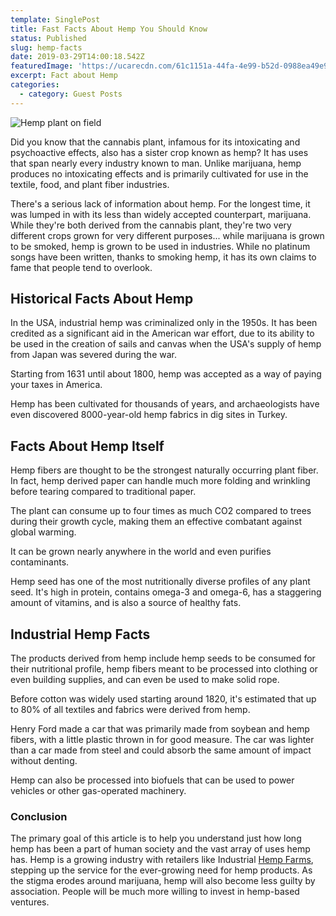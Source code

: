 ```yaml
---
template: SinglePost
title: Fast Facts About Hemp You Should Know
status: Published
slug: hemp-facts
date: 2019-03-29T14:00:18.542Z
featuredImage: 'https://ucarecdn.com/61c1151a-44fa-4e99-b52d-0988ea49e90c/'
excerpt: Fact about Hemp
categories:
  - category: Guest Posts
---
```

![Hemp plant on field](https://ucarecdn.com/164e8d42-9744-4719-a309-6f9999802ef7/)

Did you know that the cannabis plant, infamous for its intoxicating and psychoactive effects, also has a sister crop known as hemp? It has uses that span nearly every industry known to man. Unlike marijuana, hemp produces no intoxicating effects and is primarily cultivated for use in the textile, food, and plant fiber industries.

There's a serious lack of information about hemp. For the longest time, it was lumped in with its less than widely accepted counterpart, marijuana. While they're both derived from the cannabis plant, they're two very different crops grown for very different purposes... while marijuana is grown to be smoked, hemp is grown to be used in industries. While no platinum songs have been written, thanks to smoking hemp, it has its own claims to fame that people tend to overlook.

## Historical Facts About Hemp

In the USA, industrial hemp was criminalized only in the 1950s. It has been credited as a significant aid in the American war effort, due to its ability to be used in the creation of sails and canvas when the USA's supply of hemp from Japan was severed during the war.

Starting from 1631 until about 1800, hemp was accepted as a way of paying your taxes in America.

Hemp has been cultivated for thousands of years, and archaeologists have even discovered 8000-year-old hemp fabrics in dig sites in Turkey.

## Facts About Hemp Itself

Hemp fibers are thought to be the strongest naturally occurring plant fiber. In fact, hemp derived paper can handle much more folding and wrinkling before tearing compared to traditional paper.

The plant can consume up to four times as much CO2 compared to trees during their growth cycle, making them an effective combatant against global warming.

It can be grown nearly anywhere in the world and even purifies contaminants.

Hemp seed has one of the most nutritionally diverse profiles of any plant seed. It's high in protein, contains omega-3 and omega-6, has a staggering amount of vitamins, and is also a source of healthy fats.

## Industrial Hemp Facts

The products derived from hemp include hemp seeds to be consumed for their nutritional profile, hemp fibers meant to be processed into clothing or even building supplies, and can even be used to make solid rope.

Before cotton was widely used starting around 1820, it's estimated that up to 80% of all textiles and fabrics were derived from hemp.

Henry Ford made a car that was primarily made from soybean and hemp fibers, with a little plastic thrown in for good measure. The car was lighter than a car made from steel and could absorb the same amount of impact without denting.

Hemp can also be processed into biofuels that can be used to power vehicles or other gas-operated machinery.

### Conclusion

The primary goal of this article is to help you understand just how long hemp has been a part of human society and the vast array of uses hemp has. Hemp is a growing industry with retailers like Industrial [Hemp Farms](https://industrialhempfarms.com/), stepping up the service for the ever-growing need for hemp products. As the stigma erodes around marijuana, hemp will also become less guilty by association. People will be much more willing to invest in hemp-based ventures.

